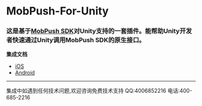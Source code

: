 # MobPush-For-Unity
### 这是基于[MobPush SDK](http://mobpush.mob.com/)对Unity支持的一套插件。能帮助Unity开发者快速通过Unity调用MobPush SDK的原生接口。

**集成文档**

- [iOS](http://wiki.mob.com/mobpush-ios-for-unity3d/)
- [Android](http://wiki.mob.com/mobpush-android-for-unity/)

- - - - - -
集成中如遇到任何技术问题,欢迎咨询免费技术支持 QQ:4006852216 电话:400-685-2216




